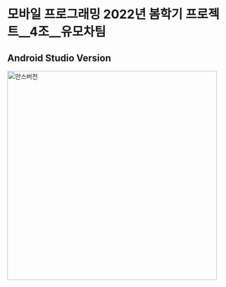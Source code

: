 # 모바일 프로그래밍 2022년 봄학기 프로젝트__4조__유모차팀

## Android Studio Version
<img width="479" alt="안스버전" src="https://user-images.githubusercontent.com/76704436/161378177-d28f4ed6-e765-4736-b0bc-91f7166a1c6b.png">

